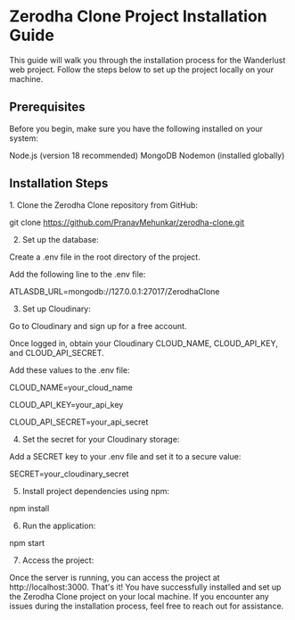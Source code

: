 <h1>Zerodha Clone Project Installation Guide</h1>
This guide will walk you through the installation process for the Wanderlust web project. Follow the steps below to set up the project locally on your machine.

<h2>Prerequisites</h2>
Before you begin, make sure you have the following installed on your system:

Node.js (version 18 recommended)
MongoDB
Nodemon (installed globally)
<h2>Installation Steps</h2>
1. Clone the Zerodha Clone repository from GitHub:

git clone https://github.com/PranavMehunkar/zerodha-clone.git

2. Set up the database:

Create a .env file in the root directory of the project.

Add the following line to the .env file:

ATLASDB_URL=mongodb://127.0.0.1:27017/ZerodhaClone

3. Set up Cloudinary:

Go to Cloudinary and sign up for a free account.

Once logged in, obtain your Cloudinary CLOUD_NAME, CLOUD_API_KEY, and CLOUD_API_SECRET.

Add these values to the .env file:

CLOUD_NAME=your_cloud_name

CLOUD_API_KEY=your_api_key

CLOUD_API_SECRET=your_api_secret

4. Set the secret for your Cloudinary storage:

Add a SECRET key to your .env file and set it to a secure value:

SECRET=your_cloudinary_secret

5. Install project dependencies using npm:

npm install

6. Run the application:

npm start

7. Access the project:

Once the server is running, you can access the project at http://localhost:3000.
That's it! You have successfully installed and set up the Zerodha Clone project on your local machine. If you encounter any issues during the installation process, feel free to reach out for assistance.
